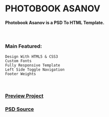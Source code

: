 # PHOTOBOOK ASANOV
#### Photobook Asanov is a PSD To HTML Template.

<br />

### Main Featured:
    Design With HTML5 & CSS3
    Custom Fonts
    Fully Responsive Template
    Left Side Toggle Navigation
    Footer Weights

<br />

### [Preview Project](https://wasek23.github.io/photobook-asanov/)
### [PSD Source](https://www.uxfree.com/photobook-theme-psd-freebie/)